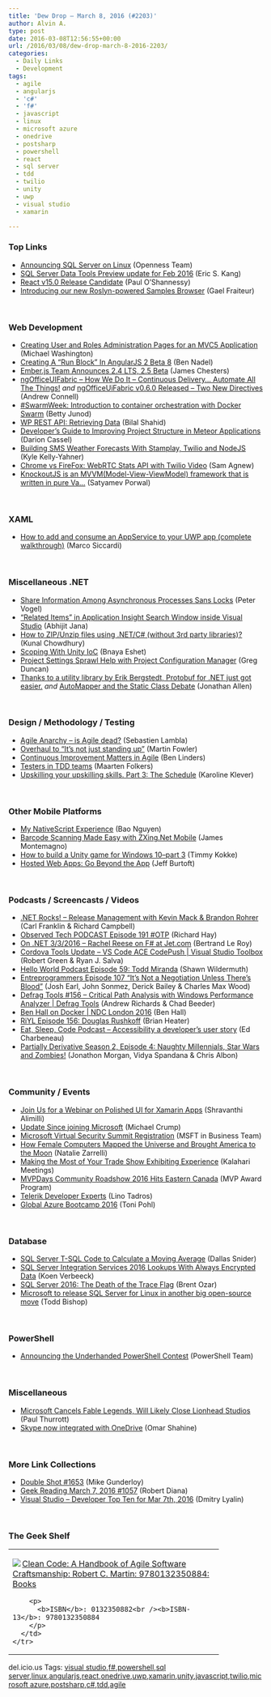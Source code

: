 ```yaml
---
title: 'Dew Drop – March 8, 2016 (#2203)'
author: Alvin A.
type: post
date: 2016-03-08T12:56:55+00:00
url: /2016/03/08/dew-drop-march-8-2016-2203/
categories:
  - Daily Links
  - Development
tags:
  - agile
  - angularjs
  - 'c#'
  - 'f#'
  - javascript
  - linux
  - microsoft azure
  - onedrive
  - postsharp
  - powershell
  - react
  - sql server
  - tdd
  - twilio
  - unity
  - uwp
  - visual studio
  - xamarin

---
```

### <a name="top"></a>Top Links

  * <a href="http://openness.microsoft.com/blog/2016/03/07/sql-server-run-linux/" target="_blank">Announcing SQL Server on Linux</a> (Openness Team)
  * <a href="http://feedproxy.google.com/~r/ssdtblog/~3/wvtAv-n8RWs/" target="_blank">SQL Server Data Tools Preview update for Feb 2016</a> (Eric S. Kang)
  * <a href="https://facebook.github.io/react/blog/2016/03/07/react-v15-rc1.html" target="_blank">React v15.0 Release Candidate</a> (Paul O’Shannessy)
  * <a href="http://feedproxy.google.com/~r/postsharp/~3/fzcC7tKHhDE/post.aspx" target="_blank">Introducing our new Roslyn-powered Samples Browser</a> (Gael Fraiteur)

&nbsp;

### <a name="web"></a>Web Development

  * <a href="http://openlightgroup.com/Blog/TabId/58/PostId/189/UserRolesAdministration.aspx" target="_blank">Creating User and Roles Administration Pages for an MVC5 Application</a> (Michael Washington)
  * <a href="http://www.bennadel.com/blog/3044-creating-a-run-block-in-angularjs-2-beta-8.htm" target="_blank">Creating A &#8220;Run Block&#8221; In AngularJS 2 Beta 8</a> (Ben Nadel)
  * <a href="http://www.infoq.com/news/2016/03/emberjs-2-4-lts?utm_campaign=infoq_content&utm_source=infoq&utm_medium=feed&utm_term=global" target="_blank">Ember.js Team Announces 2.4 LTS, 2.5 Beta</a> (James Chesters)
  * <a href="http://feedproxy.google.com/~r/AndrewConnell/~3/xB64B2Xqkx8/ngofficeuifabric-how-we-do-it-continuous-delivery-automate-all-the-things" target="_blank">ngOfficeUIFabric &#8211; How We Do It &#8211; Continuous Delivery&#8230; Automate All The Things!</a> _and_ <a href="http://feedproxy.google.com/~r/AndrewConnell/~3/iIIKJsuqLiA/ngofficeuifabric-v0-6-0-released-two-new-directives" target="_blank">ngOfficeUiFabric v0.6.0 Released &#8211; Two New Directives</a> (Andrew Connell)
  * <a href="https://blog.docker.com/2016/03/swarmweek-container-orchestration-docker-swarm/" target="_blank">#SwarmWeek: Introduction to container orchestration with Docker Swarm</a> (Betty Junod)
  * <a href="http://code.tutsplus.com/tutorials/wp-rest-api-retrieving-data--cms-24694" target="_blank">WP REST API: Retrieving Data</a> (Bilal Shahid)
  * <a href="https://www.toptal.com/meteor/improving-project-structure-meteor-framework" target="_blank">Developer&#8217;s Guide to Improving Project Structure in Meteor Applications</a> (Darion Cassel)
  * <a href="http://twilioinc.wpengine.com/2016/03/building-sms-weather-forecasts-with-stamplay-twilio-and-nodejs.html" target="_blank">Building SMS Weather Forecasts With Stamplay, Twilio and NodeJS</a> (Kyle Kelly-Yahner)
  * <a href="http://twilioinc.wpengine.com/2016/03/chrome-vs-firefox-webrtc-stats-api-with-twilio-video.html" target="_blank">Chrome vs FireFox: WebRTC Stats API with Twilio Video</a> (Sam Agnew)
  * <a href="http://blogs.quovantis.com/restricting-input-through-custom-data-bindings-in-knockoutjs/" target="_blank">KnockoutJS is an MVVM(Model-View-ViewModel) framework that is written in pure Va&#8230;</a> (Satyamev Porwal)

&nbsp;

### <a name="silverlight"></a>XAML

  * <a href="http://msicc.net/?p=4425" target="_blank">How to add and consume an AppService to your UWP app (complete walkthrough)</a> (Marco Siccardi)

&nbsp;

### <a name="dotnet"></a>Miscellaneous .NET

  * <a href="https://visualstudiomagazine.com/articles/2016/03/01/share-information.aspx" target="_blank">Share Information Among Asynchronous Processes Sans Locks</a> (Peter Vogel)
  * <a href="http://dailydotnettips.com/2016/03/07/related-items-in-application-insight-search-window-inside-visual-studio/" target="_blank">“Related Items” in Application Insight Search Window inside Visual Studio</a> (Abhijit Jana)
  * <a href="http://feedproxy.google.com/~r/kunal2383/~3/IK6wXCNNSQc/how-to-zip-unzip.html" target="_blank">How to ZIP/Unzip files using .NET/C# (without 3rd party libraries)?</a> (Kunal Chowdhury)
  * <a href="http://blogs.microsoft.co.il/bnaya/2016/03/07/scoping-with-unity-ioc/" target="_blank">Scoping With Unity IoC</a> (Bnaya Eshet)
  * <a href="https://channel9.msdn.com/coding4fun/blog/Project-Settings-Sprawl-Help-with-Project-Configuration-Manager?WT.mc_id=DX_MVP4025064" target="_blank">Project Settings Sprawl Help with Project Configuration Manager</a> (Greg Duncan)
  * <a href="http://www.infoq.com/news/2016/03/ProtoBuffer?utm_campaign=infoq_content&utm_source=infoq&utm_medium=feed&utm_term=global" target="_blank">Thanks to a utility library by Erik Bergstedt, Protobuf for .NET just got easier.</a> _and_ <a href="http://www.infoq.com/news/2016/03/static-functions?utm_campaign=infoq_content&utm_source=infoq&utm_medium=feed&utm_term=global" target="_blank">AutoMapper and the Static Class Debate</a> (Jonathan Allen)

&nbsp;

### <a name="design"></a>Design / Methodology / Testing

  * <a href="http://feedproxy.google.com/~r/SerialSeb/~3/2DbBu9pq7Wk/" target="_blank">Agile Anarchy – is Agile dead?</a> (Sebastien Lambla)
  * <a href="http://martinfowler.com/articles/itsNotJustStandingUp.html" target="_blank">Overhaul to &#8220;It&#8217;s not just standing up&#8221;</a> (Martin Fowler)
  * <a href="http://www.benlinders.com/2016/continuous-improvement-matters-in-agile/" target="_blank">Continuous Improvement Matters in Agile</a> (Ben Linders)
  * <a href="http://www.infoq.com/articles/testers-TDD-teams?utm_campaign=infoq_content&utm_source=infoq&utm_medium=feed&utm_term=global" target="_blank">Testers in TDD teams</a> (Maarten Folkers)
  * <a href="http://www.karolikl.com/2016/03/upskilling-your-upskilling-skills-part3.html" target="_blank">Upskilling your upskilling skills. Part 3: The Schedule</a> (Karoline Klever)

&nbsp;

### <a name="mobile"></a>Other Mobile Platforms

  * <a href="http://developer.telerik.com/featured/my-nativescript-experience/" target="_blank">My NativeScript Experience</a> (Bao Nguyen)
  * <a href="https://blog.xamarin.com/barcode-scanning-made-easy-with-zxing-net-for-xamarin-forms/" target="_blank">Barcode Scanning Made Easy with ZXing.Net Mobile</a> (James Montemagno)
  * <a href="http://www.timmykokke.com/2016/03/how-to-build-a-unity-game-for-windows-10part-3/" target="_blank">How to build a Unity game for Windows 10–part 3</a> (Timmy Kokke)
  * <a href="https://blogs.windows.com/buildingapps/2016/03/07/hosted-web-apps-go-beyond-the-app/?WT.mc_id=DX_MVP4025064" target="_blank">Hosted Web Apps: Go Beyond the App</a> (Jeff Burtoft)

&nbsp;

### <a name="podcasts"></a>Podcasts / Screencasts / Videos

  * <a href="http://www.dotnetrocks.com/default.aspx?ShowNum=1266" target="_blank">.NET Rocks! &#8211; Release Management with Kevin Mack & Brandon Rohrer</a> (Carl Franklin & Richard Campbell)
  * <a href="http://www.windowsobserver.com/2016/03/07/observed-tech-podcast-episode-191-otp/" target="_blank">Observed Tech PODCAST Episode 191 #OTP</a> (Richard Hay)
  * <a href="https://blogs.msdn.microsoft.com/dotnet/2016/03/08/on-net-332016-rachel-reese-on-f-at-jet-com/" target="_blank">On .NET 3/3/2016 – Rachel Reese on F# at Jet.com</a> (Bertrand Le Roy)
  * <a href="https://channel9.msdn.com/Shows/Visual-Studio-Toolbox/Cordova-Tools-Update-VS-Code-ACE-CodePush?WT.mc_id=DX_MVP4025064" target="_blank">Cordova Tools Update &#8211; VS Code ACE CodePush | Visual Studio Toolbox</a> (Robert Green & Ryan J. Salva)
  * <a href="http://hwpod.libsyn.com/episode-59-todd-miranda" target="_blank">Hello World Podcast Episode 59: Todd Miranda</a> (Shawn Wildermuth)
  * <a href="http://entreprogrammers.com/episode-107-its-not-a-negotiation-unless-theres-blood/" target="_blank">Entreprogrammers Episode 107 “It’s Not a Negotiation Unless There’s Blood”</a> (Josh Earl, John Sonmez, Derick Bailey & Charles Max Wood)
  * <a href="https://channel9.msdn.com/Shows/Defrag-Tools/Defrag-Tools-156-Critical-Path-Analysis-with-Windows-Performance-Analyzer?WT.mc_id=DX_MVP4025064" target="_blank">Defrag Tools #156 &#8211; Critical Path Analysis with Windows Performance Analyzer | Defrag Tools</a> (Andrew Richards & Chad Beeder)
  * <a href="https://channel9.msdn.com/Events/Seth-on-the-Road/NDC-London-2016/Ben-Hall-on-Docker?WT.mc_id=DX_MVP4025064" target="_blank">Ben Hall on Docker | NDC London 2016</a> (Ben Hall)
  * <a href="http://riyl.podbean.com/e/episode-156-douglas-rushkoff/" target="_blank">RiYL Episode 156: Douglas Rushkoff</a> (Brian Heater)
  * <a href="http://developer.telerik.com/content-types/podcast/accessibility-developers-user-story/" target="_blank">Eat, Sleep, Code Podcast &#8211; Accessibility a developer’s user story</a> (Ed Charbeneau)
  * <a href="http://feedproxy.google.com/~r/PartiallyDerivative/~3/x6qXME9_yoM/season-2-episo" target="_blank">Partially Derivative Season 2, Episode 4: Naughty Millennials, Star Wars and Zombies!</a> (Jonathon Morgan, Vidya Spandana & Chris Albon)

&nbsp;

### <a name="events"></a>Community / Events

  * <a href="http://tracking.feedpress.it/link/10810/2779169" target="_blank">Join Us for a Webinar on Polished UI for Xamarin Apps</a> (Shravanthi Alimilli)
  * <a href="http://michaelcrump.net/update-since-joining-microsoft/" target="_blank">Update Since joining Microsoft</a> (Michael Crump)
  * <a href="https://vts.inxpo.com/scripts/Server.nxp?LASCmd=AI:4;F:QS!10100&ShowKey=30260&AffiliateData=Security16_Socedo&ls=social&lsd=ownedsocedo&CR_CC=200771426#1SQHEaCzRB32FD1p.97" target="_blank">Microsoft Virtual Security Summit Registration</a> (MSFT in Business Team)
  * <a href="http://www.atlasobscura.com/articles/how-female-computers-mapped-the-universe-and-brought-america-to-the-moon?utm_source=Atlas+Obscura&utm_campaign=bac3c81482-Newsletter_3_7_20163_4_2016&utm_medium=email&utm_term=0_62ba9246c0-bac3c81482-60255045&ct=t%28Newsletter_3_7_20163_4_2016%29&mc_cid=bac3c81482&mc_eid=525952ba4f" target="_blank">How Female Computers Mapped the Universe and Brought America to the Moon</a> (Natalie Zarrelli)
  * <a href="http://blog.kalaharimeetings.com/2016/03/07/making-the-most-of-your-trade-show-exhibiting-experience/" target="_blank">Making the Most of Your Trade Show Exhibiting Experience</a> (Kalahari Meetings)
  * <a href="https://blogs.msdn.microsoft.com/mvpawardprogram/2016/03/07/mvpdays-community-roadshow-2016-hits-eastern-canada/" target="_blank">MVPDays Community Roadshow 2016 Hits Eastern Canada</a> (MVP Award Program)
  * <a href="http://blog.falafel.com/telerik-developer-experts/" target="_blank">Telerik Developer Experts</a> (Lino Tadros)
  * <a href="http://feedproxy.google.com/~r/blogatworkat/~3/M8RBqDJla9E/post.aspx" target="_blank">Global Azure Bootcamp 2016</a> (Toni Pohl)

&nbsp;

### <a name="sql"></a>Database

  * <a href="http://feedproxy.google.com/~r/MSSQLTips-LatestSqlServerTips/~3/Kid4DEjkuC0/tip.asp" target="_blank">SQL Server T-SQL Code to Calculate a Moving Average</a> (Dallas Snider)
  * <a href="http://feedproxy.google.com/~r/MSSQLTips-LatestSqlServerTips/~3/0FdIH76fozI/tip.asp" target="_blank">SQL Server Integration Services 2016 Lookups With Always Encrypted Data</a> (Koen Verbeeck)
  * <a href="http://feedproxy.google.com/~r/BrentOzar-SqlServerDba/~3/BuSqTy2XkcM/" target="_blank">SQL Server 2016: The Death of the Trace Flag</a> (Brent Ozar)
  * <a href="http://www.geekwire.com/2016/microsoft-release-sql-server-linux-latest-open-source-move/" target="_blank">Microsoft to release SQL Server for Linux in another big open-source move</a> (Todd Bishop)

&nbsp;

### <a name="ps"></a>PowerShell

  * <a href="https://blogs.msdn.microsoft.com/powershell/2016/03/07/announcing-the-underhanded-powershell-contest/" target="_blank">Announcing the Underhanded PowerShell Contest</a> (PowerShell Team)

&nbsp;

### <a name="misc"></a>Miscellaneous

  * <a href="https://www.thurrott.com/xbox/65128/microsoft-cancels-fables-legends-will-likely-close-lionhead-studios" target="_blank">Microsoft Cancels Fable Legends, Will Likely Close Lionhead Studios</a> (Paul Thurrott)
  * <a href="https://blog.onedrive.com/skype-now-integrated-with-onedrive/" target="_blank">Skype now integrated with OneDrive</a> (Omar Shahine)

&nbsp;

### <a name="links"></a>More Link Collections

  * <a href="http://afreshcup.com/home/2016/3/7/double-shot-1653.html" target="_blank">Double Shot #1653</a> (Mike Gunderloy)
  * <a href="http://feeds.regulargeek.com/~r/RegularGeek/~3/xrU3r2-g9Fk/" target="_blank">Geek Reading March 7, 2016 #1057</a> (Robert Diana)
  * <a href="http://www.lyalin.com/2016/03/07/visual-studio-developer-top-ten-for-mar-7th-2016/" target="_blank">Visual Studio – Developer Top Ten for Mar 7th, 2016</a> (Dmitry Lyalin)

&nbsp;

### <a name="shelf"></a>The Geek Shelf

<div id="scid:7dc1bd33-94bd-46fd-a20b-0131235bcd47:bb7da8a5-7b15-4b2f-8a69-5b19d211b327" class="wlWriterEditableSmartContent" style="float: none; padding-bottom: 0px; padding-top: 0px; padding-left: 0px; margin: 0px; display: inline; padding-right: 0px">
  <table cellspacing="0" cellpadding="2" width="400" border="0" unselectable="on">
    <tr>
      <td valign="top" width="400">
        <p>
          <a title="Clean Code: A Handbook of Agile Software Craftsmanship: Robert C. Martin: 9780132350884: Books" href="http://www.amazon.com/exec/obidos/ASIN/0132350882/amavin-20"><img data-recalc-dims="1" decoding="async" src="https://i0.wp.com/images.amazon.com/images/P/0132350882.01.MZZZZZZZ.jpg?w=660" border="0" align="left" style="float:left" />Clean Code: A Handbook of Agile Software Craftsmanship: Robert C. Martin: 9780132350884: Books</a>
        </p>
        
        <p>
          <b>ISBN</b>: 0132350882<br /><b>ISBN-13</b>: 9780132350884
        </p>
      </td>
    </tr>
  </table>
</div>

<div id="scid:0767317B-992E-4b12-91E0-4F059A8CECA8:a7f3d00d-9a2a-43d2-808e-a652dc444d59" class="wlWriterEditableSmartContent" style="float: none; padding-bottom: 0px; padding-top: 0px; padding-left: 0px; margin: 0px; display: inline; padding-right: 0px">
  del.icio.us Tags: <a href="http://del.icio.us/popular/visual+studio" rel="tag">visual studio</a>,<a href="http://del.icio.us/popular/f%23" rel="tag">f#</a>,<a href="http://del.icio.us/popular/powershell" rel="tag">powershell</a>,<a href="http://del.icio.us/popular/sql+server" rel="tag">sql server</a>,<a href="http://del.icio.us/popular/linux" rel="tag">linux</a>,<a href="http://del.icio.us/popular/angularjs" rel="tag">angularjs</a>,<a href="http://del.icio.us/popular/react" rel="tag">react</a>,<a href="http://del.icio.us/popular/onedrive" rel="tag">onedrive</a>,<a href="http://del.icio.us/popular/uwp" rel="tag">uwp</a>,<a href="http://del.icio.us/popular/xamarin" rel="tag">xamarin</a>,<a href="http://del.icio.us/popular/unity" rel="tag">unity</a>,<a href="http://del.icio.us/popular/javascript" rel="tag">javascript</a>,<a href="http://del.icio.us/popular/twilio" rel="tag">twilio</a>,<a href="http://del.icio.us/popular/microsoft+azure" rel="tag">microsoft azure</a>,<a href="http://del.icio.us/popular/postsharp" rel="tag">postsharp</a>,<a href="http://del.icio.us/popular/c%23" rel="tag">c#</a>,<a href="http://del.icio.us/popular/tdd" rel="tag">tdd</a>,<a href="http://del.icio.us/popular/agile" rel="tag">agile</a>
</div>